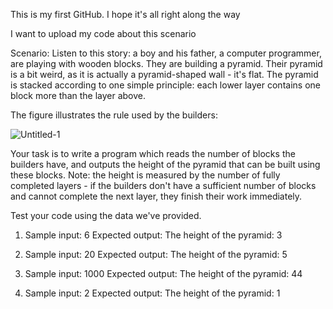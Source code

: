 This is my first GitHub.
I hope it's all right along the way

I want to upload my code about this scenario

Scenario: 
Listen to this story: a boy and his father, a computer programmer, are playing with wooden blocks. They are building a pyramid.
Their pyramid is a bit weird, as it is actually a pyramid-shaped wall - it's flat. The pyramid is stacked according to one simple principle: each lower layer contains one block more than the layer above.

The figure illustrates the rule used by the builders:

![Untitled-1](https://user-images.githubusercontent.com/67785319/111427506-c8120d80-8728-11eb-82b0-4f0ce3e58b53.png)


Your task is to write a program which reads the number of blocks the builders have, and outputs the height of the pyramid that can be built using these blocks.
Note: the height is measured by the number of fully completed layers - if the builders don't have a sufficient number of blocks and cannot complete the next layer, they finish their work immediately.

Test your code using the data we've provided.

1. Sample input: 6
Expected output: The height of the pyramid: 3

2. Sample input: 20
Expected output: The height of the pyramid: 5

3. Sample input: 1000
Expected output: The height of the pyramid: 44

4. Sample input: 2
Expected output: The height of the pyramid: 1
